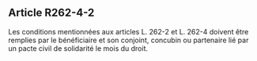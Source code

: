 ## Article R262-4-2

Les conditions mentionnées aux articles L. 262-2 et L. 262-4 doivent être remplies par le bénéficiaire et son
conjoint, concubin ou partenaire lié par un pacte civil de solidarité le mois du droit.

